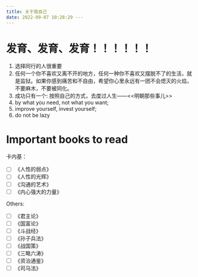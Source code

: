 ```yaml
---
title: 关于我自己
date: 2022-09-07 10:28:29 ---
---
```



# 发育、发育、发育！！！！！！

1. 选择同行的人很重要
2. 任何一个你不喜欢又离不开的地方，任何一种你不喜欢又摆脱不了的生活，就是监狱。如果你感到痛苦和不自由，希望你心里永远有一团不会熄灭的火焰，不要麻木，不要被同化。
3. 成功只有一个: 按照自己的方式，去度过人生——<<明朝那些事儿>>
4. by what you need, not what you want;
5. improve yourself, invest yourself;
6. do not be lazy


# Important books to read

卡内基：

- [ ] 《人性的弱点》
- [ ] 《人性的光辉》
- [ ] 《沟通的艺术》
- [ ] 《内心强大的力量》

Others:

- [ ] 《君主论》
- [ ] 《国富论》
- [ ] 《斗战经》
- [ ] 《孙子兵法》
- [ ] 《战国策》
- [ ] 《三略六涛》
- [ ] 《资治通鉴》
- [ ] 《司马法》
